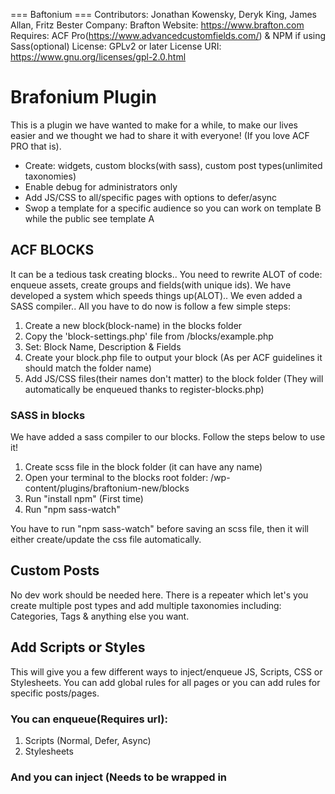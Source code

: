 === Baftonium ===
Contributors: Jonathan Kowensky, Deryk King, James Allan, Fritz Bester
Company: Brafton
Website: https://www.brafton.com
Requires: ACF Pro(https://www.advancedcustomfields.com/) & NPM if using Sass(optional)
License: GPLv2 or later
License URI: https://www.gnu.org/licenses/gpl-2.0.html

# Brafonium Plugin

This is a plugin we have wanted to make for a while, to make our lives easier and we thought we had to share it with everyone! (If you love ACF PRO that is).
- Create: widgets, custom blocks(with sass), custom post types(unlimited taxonomies)
- Enable debug for administrators only
- Add JS/CSS to all/specific pages with options to defer/async 
- Swop a template for a specific audience so you can work on template B while the public see template A

## ACF BLOCKS

It can be a tedious task creating blocks.. You need to rewrite ALOT of code: enqueue assets, create groups and fields(with unique ids). We have developed a system which speeds things up(ALOT).. We even added a SASS compiler.. All you have to do now is follow a few simple steps:
1. Create a new block(block-name) in the blocks folder
2. Copy the 'block-settings.php' file from /blocks/example.php
3. Set: Block Name, Description & Fields
4. Create your block.php file to output your block (As per ACF guidelines it should match the folder name)
5. Add JS/CSS files(their names don't matter) to the block folder (They will automatically be enqueued thanks to register-blocks.php)

### SASS in blocks

We have added a sass compiler to our blocks. Follow the steps below to use it!

1. Create scss file in the block folder (it can have any name)
2. Open your terminal to the blocks root folder: /wp-content/plugins/braftonium-new/blocks
3. Run "install npm" (First time)
4. Run "npm sass-watch"

You have to run "npm sass-watch" before saving an scss file, then it will either create/update the css file automatically.

## Custom Posts

No dev work should be needed here. There is a repeater which let's you create multiple post types and add multiple taxonomies including: 
Categories, Tags & anything else you want.

## Add Scripts or Styles

This will give you a few different ways to inject/enqueue JS, Scripts, CSS or Stylesheets. You can add global rules for all pages or you can add rules for specific posts/pages.

### You can enqueue(Requires url):
1. Scripts (Normal, Defer, Async)
2. Stylesheets

### And you can inject (Needs to be wrapped in <script> or <style> tags):
1. Header
2. Before content
3. After content
4. Footer

## Debug

You can enable/disable the debug mode. Debug can only be enabled for the administrators, making sure the public don't see weird stuff.

## Manage Widgets

No dev work should be needed here. All you need to do is go into the Braftonium settings and enter your widget name into the repeater.
The text you enter will become sentence case as the widget title and will get a unique class assigned.

All widget classes will start with "braftonium-widget-" and the rest will be your title with all characters being lowercase and spaces/"_" converted to "-". So for "Example 1" the output will be "braftonium-widget-example-1"

## Template Swopper

Often we need to work on a template which is live OR create a duplicate page and template so we do affect the live site. The solution to this is to be able to create a new template which will swop with the intended(general/public) template.

A swopped template will have the class "template-swopped" added to the page. (This will help with custom styling while you work).

### Steps:
1. Input template name (eg. page.php - .php is not needed but won't break it) or full url (eg. https://www.yoursite.com/contact-us)
2. Relative path to new template which will be added onto /wp-content. You can pick a template in /themes or /plugins
3. Set audience - This can either be set to all or a single username or multiple usernames (no spaces eg. user_1,user_2)

You can disable a swop without deleting the rule.

## Fonts Awesome

This is just a general quick thing you can add to save some time.

## More Coming soon!